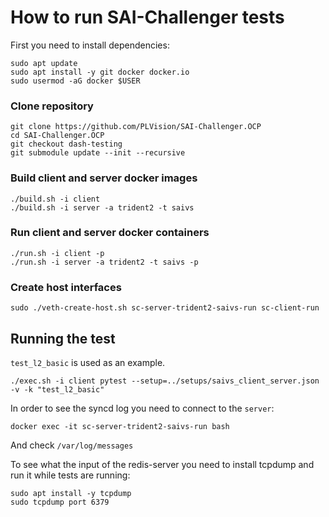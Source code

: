 # How to run SAI-Challenger tests

First you need to install dependencies:
```
sudo apt update
sudo apt install -y git docker docker.io
sudo usermod -aG docker $USER
```


### Clone repository
```
git clone https://github.com/PLVision/SAI-Challenger.OCP
cd SAI-Challenger.OCP
git checkout dash-testing
git submodule update --init --recursive
```

### Build client and server docker images
```
./build.sh -i client
./build.sh -i server -a trident2 -t saivs
```

### Run client and server docker containers
```
./run.sh -i client -p
./run.sh -i server -a trident2 -t saivs -p
```

### Create host interfaces
```
sudo ./veth-create-host.sh sc-server-trident2-saivs-run sc-client-run
```

## Running the test

`test_l2_basic` is used as an example.
```
./exec.sh -i client pytest --setup=../setups/saivs_client_server.json -v -k "test_l2_basic"
```

In order to see the syncd log you need to connect to the `server`:
```
docker exec -it sc-server-trident2-saivs-run bash
```
And check  `/var/log/messages`

To see what the input of the redis-server you need to install tcpdump and run it while tests are running:
```
sudo apt install -y tcpdump
sudo tcpdump port 6379
```
